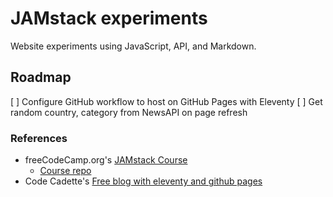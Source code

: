# JAMstack experiments

Website experiments using JavaScript, API, and Markdown.

## Roadmap

[ ] Configure GitHub workflow to host on GitHub Pages with Eleventy
[ ] Get random country, category from NewsAPI on page refresh

### References

- freeCodeCamp.org's [JAMstack Course](https://www.youtube.com/watch?v=A_l0qrPUJds)
  - [Course repo](https://github.com/philhawksworth/fcc-1-simply-static)
- Code Cadette's [Free blog with eleventy and github pages](https://www.youtube.com/watch?v=x4rRO12swrw)
